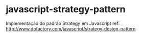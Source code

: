 # javascript-strategy-pattern
Implementação do padrão Strategy em Javascript ref: http://www.dofactory.com/javascript/strategy-design-pattern
